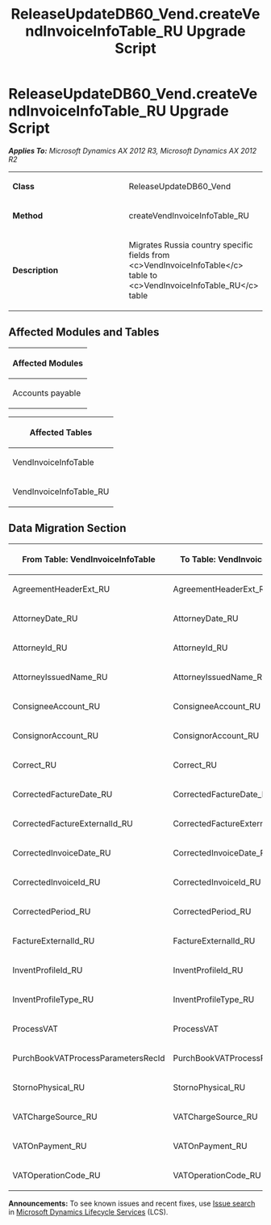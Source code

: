 ﻿---
title: ReleaseUpdateDB60_Vend.createVendInvoiceInfoTable_RU Upgrade Script
TOCTitle: ReleaseUpdateDB60_Vend.createVendInvoiceInfoTable_RU Upgrade Script
ms:assetid: d63c34fe-b7c0-afc0-9cbc-a647875cc165
ms:mtpsurl: https://msdn.microsoft.com/en-us/library/JJ687039(v=AX.60)
ms:contentKeyID: 49711487
ms.date: 05/18/2015
mtps_version: v=AX.60
---

# ReleaseUpdateDB60\_Vend.createVendInvoiceInfoTable\_RU Upgrade Script 


_**Applies To:** Microsoft Dynamics AX 2012 R3, Microsoft Dynamics AX 2012 R2_

<table>
<colgroup>
<col style="width: 50%" />
<col style="width: 50%" />
</colgroup>
<tbody>
<tr class="odd">
<td><p><strong>Class</strong></p></td>
<td><p>ReleaseUpdateDB60_Vend</p></td>
</tr>
<tr class="even">
<td><p><strong>Method</strong></p></td>
<td><p>createVendInvoiceInfoTable_RU</p></td>
</tr>
<tr class="odd">
<td><p><strong>Description</strong></p></td>
<td><p>Migrates Russia country specific fields from &lt;c&gt;VendInvoiceInfoTable&lt;/c&gt; table to &lt;c&gt;VendInvoiceInfoTable_RU&lt;/c&gt; table</p></td>
</tr>
</tbody>
</table>


## Affected Modules and Tables

<table>
<colgroup>
<col style="width: 100%" />
</colgroup>
<thead>
<tr class="header">
<th><p>Affected Modules</p></th>
</tr>
</thead>
<tbody>
<tr class="odd">
<td><p>Accounts payable</p></td>
</tr>
</tbody>
</table>


<table>
<colgroup>
<col style="width: 100%" />
</colgroup>
<thead>
<tr class="header">
<th><p>Affected Tables</p></th>
</tr>
</thead>
<tbody>
<tr class="odd">
<td><p>VendInvoiceInfoTable</p></td>
</tr>
<tr class="even">
<td><p>VendInvoiceInfoTable_RU</p></td>
</tr>
</tbody>
</table>


## Data Migration Section

<table>
<colgroup>
<col style="width: 50%" />
<col style="width: 50%" />
</colgroup>
<thead>
<tr class="header">
<th><p>From Table: VendInvoiceInfoTable</p></th>
<th><p>To Table: VendInvoiceInfoTable_RU</p></th>
</tr>
</thead>
<tbody>
<tr class="odd">
<td><p>AgreementHeaderExt_RU</p></td>
<td><p>AgreementHeaderExt_RU</p></td>
</tr>
<tr class="even">
<td><p>AttorneyDate_RU</p></td>
<td><p>AttorneyDate_RU</p></td>
</tr>
<tr class="odd">
<td><p>AttorneyId_RU</p></td>
<td><p>AttorneyId_RU</p></td>
</tr>
<tr class="even">
<td><p>AttorneyIssuedName_RU</p></td>
<td><p>AttorneyIssuedName_RU</p></td>
</tr>
<tr class="odd">
<td><p>ConsigneeAccount_RU</p></td>
<td><p>ConsigneeAccount_RU</p></td>
</tr>
<tr class="even">
<td><p>ConsignorAccount_RU</p></td>
<td><p>ConsignorAccount_RU</p></td>
</tr>
<tr class="odd">
<td><p>Correct_RU</p></td>
<td><p>Correct_RU</p></td>
</tr>
<tr class="even">
<td><p>CorrectedFactureDate_RU</p></td>
<td><p>CorrectedFactureDate_RU</p></td>
</tr>
<tr class="odd">
<td><p>CorrectedFactureExternalId_RU</p></td>
<td><p>CorrectedFactureExternalId_RU</p></td>
</tr>
<tr class="even">
<td><p>CorrectedInvoiceDate_RU</p></td>
<td><p>CorrectedInvoiceDate_RU</p></td>
</tr>
<tr class="odd">
<td><p>CorrectedInvoiceId_RU</p></td>
<td><p>CorrectedInvoiceId_RU</p></td>
</tr>
<tr class="even">
<td><p>CorrectedPeriod_RU</p></td>
<td><p>CorrectedPeriod_RU</p></td>
</tr>
<tr class="odd">
<td><p>FactureExternalId_RU</p></td>
<td><p>FactureExternalId_RU</p></td>
</tr>
<tr class="even">
<td><p>InventProfileId_RU</p></td>
<td><p>InventProfileId_RU</p></td>
</tr>
<tr class="odd">
<td><p>InventProfileType_RU</p></td>
<td><p>InventProfileType_RU</p></td>
</tr>
<tr class="even">
<td><p>ProcessVAT</p></td>
<td><p>ProcessVAT</p></td>
</tr>
<tr class="odd">
<td><p>PurchBookVATProcessParametersRecId</p></td>
<td><p>PurchBookVATProcessParametersRecId</p></td>
</tr>
<tr class="even">
<td><p>StornoPhysical_RU</p></td>
<td><p>StornoPhysical_RU</p></td>
</tr>
<tr class="odd">
<td><p>VATChargeSource_RU</p></td>
<td><p>VATChargeSource_RU</p></td>
</tr>
<tr class="even">
<td><p>VATOnPayment_RU</p></td>
<td><p>VATOnPayment_RU</p></td>
</tr>
<tr class="odd">
<td><p>VATOperationCode_RU</p></td>
<td><p>VATOperationCode_RU</p></td>
</tr>
</tbody>
</table>

  
**Announcements:** To see known issues and recent fixes, use [Issue search](http://go.microsoft.com/fwlink/?linkid=389258) in [Microsoft Dynamics Lifecycle Services](http://go.microsoft.com/fwlink/?linkid=306505) (LCS).

